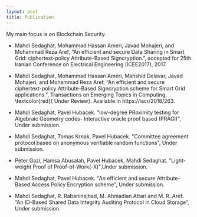 ```yaml
---
layout: post
title: Publication
---
```



<div class="message">
  My main focus is on Blockchain Security.
</div>

- Mahdi Sedaghat, Mohammad Hassan Ameri, Javad Mohajeri, and Mohammad Reza Aref, “An efficient and secure Data Sharing in Smart Grid: ciphertext-policy Attribute-Based Signcryption.”, accepted for 25th Iranian Conference on Electrical Engineering (ICEE2017), 2017.


- Mahdi Sedaghat, Mohammad Hassan Ameri, Mahshid Delavar, Javad Mohajeri, and Mohammad Reza Aref, “An efficient and secure ciphertext-policy Attribute-Based Signcryption scheme for Smart Grid applications.”, Transactions on Emerging Topics in Computing, \textcolor{red}{ Under Review}. Available in https://iacr/2018/263.

- Mahdi Sedaghat, Pavel Hubacek. "low-degree PRoximity testing for Algebraic Geometry codes- Interactive oracle proof based (PRAGI)", Under submission.

- Mahdi Sedaghat, Tomas Krnak, Pavel Hubacek. "Committee agreement protocol based on anonymous verifiable random functions", Under submission.

- Peter Gazi, Hamsa Abusalah, Pavel Hubacek, Mahdi Sedaghat. "Light-weight Proof of Proof-of-Work(-X)",Under submission.

- Mahdi Sedaghat, Pavel Hubacek. "An efficient and secure Attribute-Based Access Policy Encryption scheme", Under submission.

- Mahdi Sedaghat, R. Rabaninejhad, M. Ahmadian Attari and M. R. Aref. “An ID-Based Shared Data Integrity Auditing Protocol in Cloud Storage”, Under submission.
